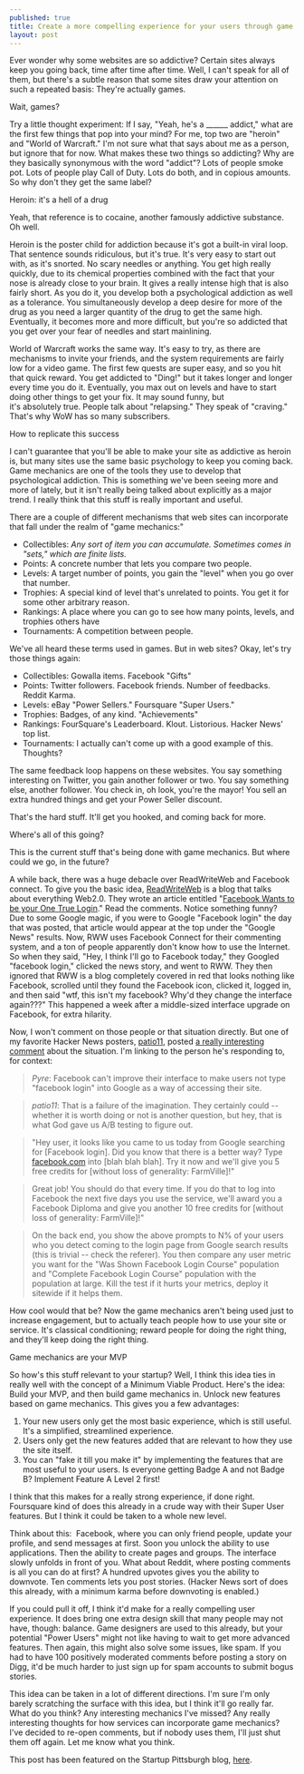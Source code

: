 ```yaml
---
published: true
title: Create a more compelling experience for your users through game mechanics
layout: post
---
```


Ever wonder why some websites are so addictive? Certain sites always keep you
going back, time after time after time. Well, I can't speak for all of them,
but there's a subtle reason that some sites draw your attention on such a
repeated basis: They're actually games.

Wait, games?

Try a little thought experiment: If I say, "Yeah, he's a ______ addict," what
are the first few things that pop into your mind? For me, top two are "heroin"
and "World of Warcraft." I'm not sure what that says about me as a person, but
ignore that for now. What makes these two things so addicting? Why are they
basically synonymous with the word "addict"? Lots of people smoke pot. Lots of
people play Call of Duty. Lots do both, and in copious amounts. So why don't
they get the same label?

Heroin: it's a hell of a drug

Yeah, that reference is to cocaine, another famously addictive substance. Oh
well.

Heroin is the poster child for addiction because it's got a built-in viral
loop. That sentence sounds ridiculous, but it's true. It's very easy to start
out with, as it's snorted. No scary needles or anything. You get high really
quickly, due to its chemical properties combined with the fact that your nose
is already close to your brain. It gives a really intense high that is also
fairly short. As you do it, you develop both a psychological addiction as well
as a tolerance. You simultaneously develop a deep desire for more of the drug
as you need a larger quantity of the drug to get the same high. Eventually, it
becomes more and more difficult, but you're so addicted that you get over your
fear of needles and start mainlining.

World of Warcraft works the same way. It's easy to try, as there are
mechanisms to invite your friends, and the system requirements are fairly low
for a video game. The first few quests are super easy, and so you hit that
quick reward. You get addicted to "Ding!" but it takes longer and longer every
time you do it. Eventually, you max out on levels and have to start doing
other things to get your fix. It may sound funny, but it's absolutely true.
People talk about "relapsing." They speak of "craving." That's why WoW has so
many subscribers.

How to replicate this success

I can't guarantee that you'll be able to make your site as addictive as heroin
is, but many sites use the same basic psychology to keep you coming back. Game
mechanics are one of the tools they use to develop that psychological
addiction. This is something we've been seeing more and more of lately, but it
isn't really being talked about explicitly as a major trend. I really think
that this stuff is really important and useful.

There are a couple of different mechanisms that web sites can incorporate that
fall under the realm of "game mechanics:"

  * Collectibles: _Any sort of item you can accumulate. Sometimes comes in "sets," which are finite lists._
  * Points: A concrete number that lets you compare two people. 
  * Levels: A target number of points, you gain the "level" when you go over that number.
  * Trophies: A special kind of level that's unrelated to points. You get it for some other arbitrary reason.
  * Rankings: A place where you can go to see how many points, levels, and trophies others have
  * Tournaments: A competition between people.

We've all heard these terms used in games. But in web sites? Okay, let's try
those things again:

  * Collectibles: Gowalla items. Facebook "Gifts"
  * Points: Twitter followers. Facebook friends. Number of feedbacks. Reddit Karma.
  * Levels: eBay "Power Sellers." Foursquare "Super Users."
  * Trophies: Badges, of any kind. "Achievements"
  * Rankings: FourSquare's Leaderboard. Klout. Listorious. Hacker News' top list.
  * Tournaments: I actually can't come up with a good example of this. Thoughts?

The same feedback loop happens on these websites. You say something
interesting on Twitter, you gain another follower or two. You say something
else, another follower. You check in, oh look, you're the mayor! You sell an
extra hundred things and get your Power Seller discount.

That's the hard stuff. It'll get you hooked, and coming back for more.

Where's all of this going?

This is the current stuff that's being done with game mechanics. But where
could we go, in the future?

A while back, there was a huge debacle over ReadWriteWeb and Facebook connect.
To give you the basic idea, [ReadWriteWeb][1] is a blog that talks about
everything Web2.0. They wrote an article entitled "[Facebook Wants to be your
One True Login][2]." Read the comments. Notice something funny? Due to some
Google magic, if you were to Google "Facebook login" the day that was posted,
that article would appear at the top under the "Google News" results. Now, RWW
uses Facebook Connect for their commenting system, and a ton of people
apparently don't know how to use the Internet. So when they said, "Hey, I
think I'll go to Facebook today," they Googled "facebook login," clicked the
news story, and went to RWW. They then ignored that RWW is a blog completely
covered in red that looks nothing like Facebook, scrolled until they found the
Facebook icon, clicked it, logged in, and then said "wtf, this isn't my
facebook? Why'd they change the interface again???" This happened a week after
a middle-sized interface upgrade on Facebook, for extra hilarity.

Now, I won't comment on those people or that situation directly. But one of my
favorite Hacker News posters, [patio11][3], posted [a really interesting
comment][4] about the situation. I'm linking to the person he's responding to,
for context:

> _Pyre_: Facebook can't improve their interface to make users not type
"facebook login" into Google as a way of accessing their site.

> _patio11_: That is a failure of the imagination. They certainly could --
whether it is worth doing or not is another question, but hey, that is what
God gave us A/B testing to figure out. 

> "Hey user, it looks like you came to us today from Google searching for
[Facebook login]. Did you know that there is a better way? Type
[facebook.com][5] into [blah blah blah]. Try it now and we'll give you 5 free
credits for [without loss of generality: FarmVille]!" 

> Great job! You should do that every time. If you do that to log into
Facebook the next five days you use the service, we'll award you a Facebook
Diploma and give you another 10 free credits for [without loss of generality:
FarmVille]!" 

> On the back end, you show the above prompts to N% of your users who you
detect coming to the login page from Google search results (this is trivial --
check the referer). You then compare any user metric you want for the "Was
Shown Facebook Login Course" population and "Complete Facebook Login Course"
population with the population at large. Kill the test if it hurts your
metrics, deploy it sitewide if it helps them. 

  

How cool would that be? Now the game mechanics aren't being used just to
increase engagement, but to actually teach people how to use your site or
service. It's classical conditioning; reward people for doing the right thing,
and they'll keep doing the right thing.

  
Game mechanics are your MVP

So how's this stuff relevant to your startup? Well, I think this idea ties in
really well with the concept of a Minimum Viable Product. Here's the idea:
Build your MVP, and then build game mechanics in. Unlock new features based on
game mechanics. This gives you a few advantages:

  1. Your new users only get the most basic experience, which is still useful. It's a simplified, streamlined experience.
  2. Users only get the new features added that are relevant to how they use the site itself.
  3. You can "fake it till you make it" by implementing the features that are most useful to your users. Is everyone getting Badge A and not Badge B? Implement Feature A Level 2 first!

I think that this makes for a really strong experience, if done right.
Foursquare kind of does this already in a crude way with their Super User
features. But I think it could be taken to a whole new level.

Think about this:  Facebook, where you can only friend people, update your
profile, and send messages at first. Soon you unlock the ability to use
applications. Then the ability to create pages and groups. The interface
slowly unfolds in front of you. What about Reddit, where posting comments is
all you can do at first? A hundred upvotes gives you the ability to downvote.
Ten comments lets you post stories. (Hacker News sort of does this already,
with a minimum karma before downvoting is enabled.)

If you could pull it off, I think it'd make for a really compelling user
experience. It does bring one extra design skill that many people may not
have, though: balance. Game designers are used to this already, but your
potential "Power Users" might not like having to wait to get more advanced
features. Then again, this might also solve some issues, like spam. If you had
to have 100 positively moderated comments before posting a story on Digg, it'd
be much harder to just sign up for spam accounts to submit bogus stories.

This idea can be taken in a lot of different directions. I'm sure I'm only
barely scratching the surface with this idea, but I think it'll go really far.
What do you think? Any interesting mechanics I've missed? Any really
interesting thoughts for how services can incorporate game mechanics? I've
decided to re-open comments, but if nobody uses them, I'll just shut them off
again. Let me know what you think.

This post has been featured on the Startup Pittsburgh blog,
[here](http://startuppittsburgh.com/2010/04/create-a-more-compelling-experience-for-your-users-through-game-mechanics/).

   [1]: http://www.readwriteweb.com/
   [2]: http://www.readwriteweb.com/archives/facebook_wants_to_be_your_one_true_login.php
   [3]: http://news.ycombinator.com/user?id=patio11
   [4]: http://news.ycombinator.com/item?id=1119186
   [5]: http://facebook.com

